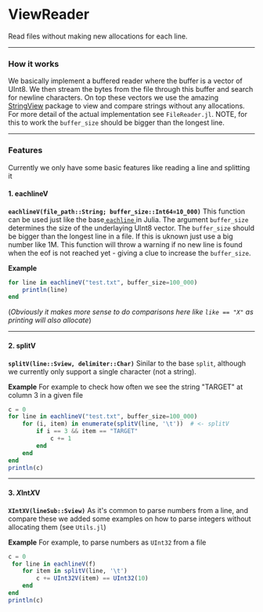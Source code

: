 # ViewReader
Read files without making new allocations for each line.

----

### How it works
We basically implement a buffered reader where the buffer is a vector of UInt8. We then stream the bytes from the file through this buffer and search for newline characters. On top these vectors we use the amazing  [StringView](http://https://github.com/JuliaStrings/StringViews.jl "StringView") package to view and compare strings without any allocations. For more detail of the actual implementation see `FileReader.jl`. NOTE, for this to work the `buffer_size` should be bigger than the longest line.

----

### Features
Currently we only have some basic features like reading a line and splitting it

#### 1. eachlineV
**`eachlineV(file_path::String; buffer_size::Int64=10_000)`**
This function can be used just like the base[ `eachline` ](https://docs.julialang.org/en/v1/base/io-network/#Base.eachline " `eachline` ")in Julia. The argument `buffer_size` determines the size of the underlaying UInt8 vector. The `buffer_size` should be bigger than the longest line in a file. If this is uknown just use a big number like 1M. This function will throw a warning if no new line is found when the eof is not reached yet - giving a clue to increase the `buffer_size`. 

**Example**
```Julia
for line in eachlineV("test.txt", buffer_size=100_000)
    println(line)
end
```
(*Obviously it makes more sense to do comparisons here like `like == "X"` as printing will also allocate*)

----
#### 2. splitV
**`splitV(line::Sview, delimiter::Char)`**
Sinilar to the base `split`, although we currently only support a single character (not a string).

**Example**
For example to check how often we see the string "TARGET" at column 3 in a given file 
```Julia
c = 0
for line in eachlineV("test.txt", buffer_size=100_000)
    for (i, item) in enumerate(splitV(line, '\t'))  # <- splitV
        if i == 3 && item == "TARGET"
            c += 1
        end 
    end 
end 
println(c)
```

----

#### 3. *X*Int*X*V
**`XIntXV(lineSub::Sview)`**
As it's common to parse numbers from a line, and compare these we added some examples on how to parse integers without allocating them (see `Utils.jl`)

**Example**
For example, to parse numbers as `UInt32` from a file
```Julia
c = 0
 for line in eachlineV(f)
    for item in splitV(line, '\t')
        c += UInt32V(item) == UInt32(10)
    end 
end
println(c)
```
